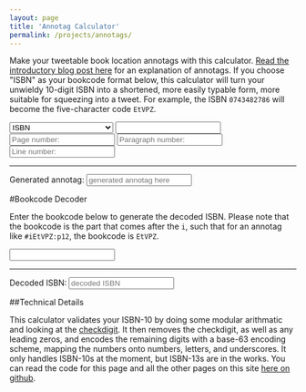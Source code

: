 ```yaml
---
layout: page
title: 'Annotag Calculator' 
permalink: /projects/annotags/ 
---
```


Make your tweetable book location annotags with this calculator. [Read the introductory blog post here](/projects/annotags/about.html) for an explanation of annotags. If you choose "ISBN" as your bookcode format below, this calculator will turn your unwieldy 10-digit ISBN into a shortened, more easily typable form, more suitable for squeezing into a tweet. For example, the ISBN `0743482786` will become the five-character code `EtVPZ`. 

<section id="calculator"> 
	<form>
		<select class="input" id="code_type">
			<option value="I">ISBN</option>
			<option value="G">Project Gutenberg Book ID</option>
			<option value="B">Google Books ID</option>
		</select>
		<input id="raw_code" class="input" type="text" name="code" />
		<input id="page" class="input" type="text" name="location_type" placeholder="Page number:"/>
		<input id="paragraph" class="input" type="text" name="paragraph" placeholder="Paragraph number:" />
		<input id="line" class="input" type="text" name="line" placeholder="Line number:" />
	</form>
	<hr/>
	<label for="output">Generated annotag:</label> 
	<input type="text" id="output" placeholder="generated annotag here" name="output"/> 
</section> 

#Bookcode Decoder

Enter the bookcode below to generate the decoded ISBN. Please note that the bookcode is the part that comes after the `i`, such that for an annotag like `#iEtVPZ:p12`, the bookcode is `EtVPZ`. 

<section id="decoder"> 
	<form> 
		<input id="to_be_decoded" class="input" type="text" name="to_be_decoded" /> 
	</form> 
	<hr/>
	<label for="decoder_out">Decoded ISBN:</label>
	<input type="text" id="decoder_out" placeholder="decoded ISBN" name="decoder_out"/> 
</section> 


##Technical Details 

This calculator validates your ISBN-10 by doing some modular arithmatic and looking at the [checkdigit](http://en.wikipedia.org/wiki/International_Standard_Book_Number#ISBN-10_check_digit_calculation). It then removes the checkdigit, as well as any leading zeros, and encodes the remaining digits with a base-63 encoding scheme, mapping the numbers onto numbers, letters, and underscores. It only handles ISBN-10s at the moment, but ISBN-13s are in the works. You can read the code for this page and all the other pages on this site [here on github](https://github.com/JonathanReeve/JonathanReeve.github.io). 

<script src="{{ site.url }}/assets/js/annotag-calculator.js"></script>
